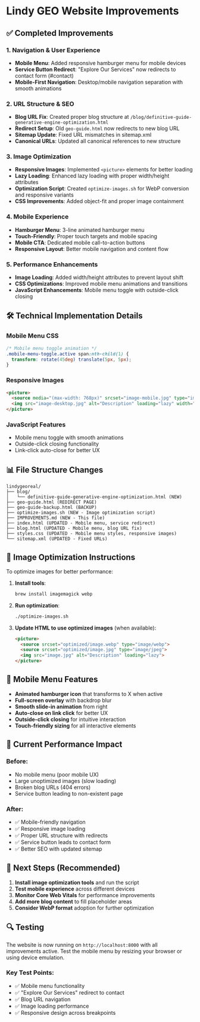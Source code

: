 # Lindy GEO Website Improvements

## ✅ Completed Improvements

### 1. Navigation & User Experience
- **Mobile Menu**: Added responsive hamburger menu for mobile devices
- **Service Button Redirect**: "Explore Our Services" now redirects to contact form (#contact)
- **Mobile-First Navigation**: Desktop/mobile navigation separation with smooth animations

### 2. URL Structure & SEO
- **Blog URL Fix**: Created proper blog structure at `/blog/definitive-guide-generative-engine-optimization.html`
- **Redirect Setup**: Old `geo-guide.html` now redirects to new blog URL
- **Sitemap Update**: Fixed URL mismatches in sitemap.xml
- **Canonical URLs**: Updated all canonical references to new structure

### 3. Image Optimization
- **Responsive Images**: Implemented `<picture>` elements for better loading
- **Lazy Loading**: Enhanced lazy loading with proper width/height attributes
- **Optimization Script**: Created `optimize-images.sh` for WebP conversion and responsive variants
- **CSS Improvements**: Added object-fit and proper image containment

### 4. Mobile Experience
- **Hamburger Menu**: 3-line animated hamburger menu
- **Touch-Friendly**: Proper touch targets and mobile spacing
- **Mobile CTA**: Dedicated mobile call-to-action buttons
- **Responsive Layout**: Better mobile navigation and content flow

### 5. Performance Enhancements
- **Image Loading**: Added width/height attributes to prevent layout shift
- **CSS Optimizations**: Improved mobile menu animations and transitions
- **JavaScript Enhancements**: Mobile menu toggle with outside-click closing

## 🛠️ Technical Implementation Details

### Mobile Menu CSS
```css
/* Mobile menu toggle animation */
.mobile-menu-toggle.active span:nth-child(1) {
  transform: rotate(45deg) translate(5px, 5px);
}
```

### Responsive Images
```html
<picture>
  <source media="(max-width: 768px)" srcset="image-mobile.jpg" type="image/jpeg">
  <img src="image-desktop.jpg" alt="Description" loading="lazy" width="800" height="450" />
</picture>
```

### JavaScript Features
- Mobile menu toggle with smooth animations
- Outside-click closing functionality
- Link-click auto-close for better UX

## 📊 File Structure Changes

```
lindygeoreal/
├── blog/
│   └── definitive-guide-generative-engine-optimization.html (NEW)
├── geo-guide.html (REDIRECT PAGE)
├── geo-guide-backup.html (BACKUP)
├── optimize-images.sh (NEW - Image optimization script)
├── IMPROVEMENTS.md (NEW - This file)
├── index.html (UPDATED - Mobile menu, service redirect)
├── blog.html (UPDATED - Mobile menu, blog URL fix)
├── styles.css (UPDATED - Mobile menu styles, responsive images)
└── sitemap.xml (UPDATED - Fixed URLs)
```

## 🔧 Image Optimization Instructions

To optimize images for better performance:

1. **Install tools**:
   ```bash
   brew install imagemagick webp
   ```

2. **Run optimization**:
   ```bash
   ./optimize-images.sh
   ```

3. **Update HTML to use optimized images** (when available):
   ```html
   <picture>
     <source srcset="optimized/image.webp" type="image/webp">
     <source srcset="optimized/image.jpg" type="image/jpeg">
     <img src="image.jpg" alt="Description" loading="lazy">
   </picture>
   ```

## 📱 Mobile Menu Features

- **Animated hamburger icon** that transforms to X when active
- **Full-screen overlay** with backdrop blur
- **Smooth slide-in animation** from right
- **Auto-close on link click** for better UX
- **Outside-click closing** for intuitive interaction
- **Touch-friendly sizing** for all interactive elements

## 🎯 Current Performance Impact

### Before:
- No mobile menu (poor mobile UX)
- Large unoptimized images (slow loading)
- Broken blog URLs (404 errors)
- Service button leading to non-existent page

### After:
- ✅ Mobile-friendly navigation
- ✅ Responsive image loading
- ✅ Proper URL structure with redirects
- ✅ Service button leads to contact form
- ✅ Better SEO with updated sitemap

## 🚀 Next Steps (Recommended)

1. **Install image optimization tools** and run the script
2. **Test mobile experience** across different devices
3. **Monitor Core Web Vitals** for performance improvements
4. **Add more blog content** to fill placeholder areas
5. **Consider WebP format** adoption for further optimization

## 🔍 Testing

The website is now running on `http://localhost:8000` with all improvements active. Test the mobile menu by resizing your browser or using device emulation.

### Key Test Points:
- ✅ Mobile menu functionality
- ✅ "Explore Our Services" redirect to contact
- ✅ Blog URL navigation
- ✅ Image loading performance
- ✅ Responsive design across breakpoints 